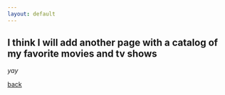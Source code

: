 ```yaml
---
layout: default
---
```


## I think I will add another page with a catalog of my favorite movies and tv shows

_yay_

[back](./)
